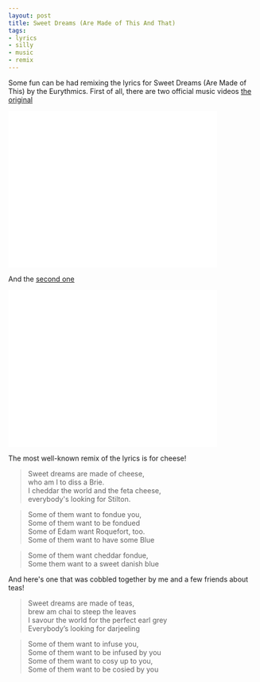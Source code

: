 ```yaml
---
layout: post
title: Sweet Dreams (Are Made of This And That)
tags:
- lyrics
- silly
- music
- remix
---
```


Some fun can be had remixing the lyrics for Sweet Dreams (Are Made of This) by the Eurythmics. 
First of all, there are two official music videos [the original](https://www.youtube.com/watch?v=qeMFqkcPYcg)

<iframe width="420" height="315" src="//www.youtube.com/embed/qeMFqkcPYcg" frameborder="0" allowfullscreen></iframe>

And the [second one](https://www.youtube.com/watch?v=DrLWpYrjUaI)

<iframe width="420" height="315" src="//www.youtube.com/embed/DrLWpYrjUaI" frameborder="0" allowfullscreen></iframe>

The most well-known remix of the lyrics is for cheese!

> Sweet dreams are made of cheese,<br>
> who am I to diss a Brie.<br>
> I cheddar the world and the feta cheese,<br>
> everybody's looking for Stilton.<br>

> Some of them want to fondue you,<br>
> Some of them want to be fondued<br>
> Some of Edam want Roquefort, too.<br>
> Some of them want to have some Blue<br>

> Some of them want cheddar fondue,<br>
> Some them want to a sweet danish blue<br>

And here's one that was cobbled together by me and a few friends about teas!

> Sweet dreams are made of teas,<br>
> brew am chai to steep the leaves<br>
> I savour the world for the perfect earl grey<br>
> Everybody’s looking for darjeeling<br>
  
> Some of them want to infuse you,<br>
> Some of them want to be infused by you<br>
> Some of them want to cosy up to you,<br>
> Some of them want to be cosied by you<br>


